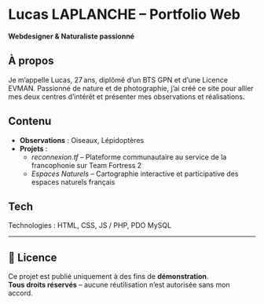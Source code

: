 # Lucas LAPLANCHE – Portfolio Web

**Webdesigner & Naturaliste passionné**

## À propos  
Je m’appelle Lucas, 27 ans, diplômé d’un BTS GPN et d’une Licence EVMAN. Passionné de nature et de photographie, j’ai créé ce site pour allier mes deux centres d’intérêt et présenter mes observations et réalisations.

## Contenu  
- **Observations** : Oiseaux, Lépidoptères  
- **Projets** :  
  - *reconnexion.tf* – Plateforme communautaire au service de la francophonie sur Team Fortress 2  
  - *Espaces Naturels* – Cartographie interactive et participative des espaces naturels français  

## Tech 
Technologies : HTML, CSS, JS / PHP, PDO MySQL

---

## 📜 Licence

Ce projet est publié uniquement à des fins de **démonstration**.  
**Tous droits réservés** – aucune réutilisation n’est autorisée sans mon accord.  
